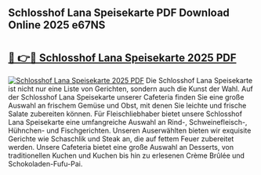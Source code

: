 ## Schlosshof Lana Speisekarte PDF Download Online 2025 e67NS

# <h2><a href="http://gc68cf.nevu.top/?p=Schlosshof+Lana+Speisekarte">🔗 👉🔴 Schlosshof Lana Speisekarte 2025 PDF</a></h2>

[![Schlosshof Lana Speisekarte 2025 PDF](https://i.imgur.com/dBaPXMq.png)](http://gc68cf.nevu.top/?p=Schlosshof+Lana+Speisekarte)
Die Schlosshof Lana Speisekarte ist nicht nur eine Liste von Gerichten, sondern auch die Kunst der Wahl. Auf der Schlosshof Lana Speisekarte unserer Cafeteria finden Sie eine große Auswahl an frischem Gemüse und Obst, mit denen Sie leichte und frische Salate zubereiten können. Für Fleischliebhaber bietet unsere Schlosshof Lana Speisekarte eine umfangreiche Auswahl an Rind-, Schweinefleisch-, Hühnchen- und Fischgerichten. Unseren Auserwählten bieten wir exquisite Gerichte wie Schaschlik und Steak an, die auf fettem Feuer zubereitet werden. Unsere Cafeteria bietet eine große Auswahl an Desserts, von traditionellen Kuchen und Kuchen bis hin zu erlesenen Crème Brûlée und Schokoladen-Fufu-Pai.
